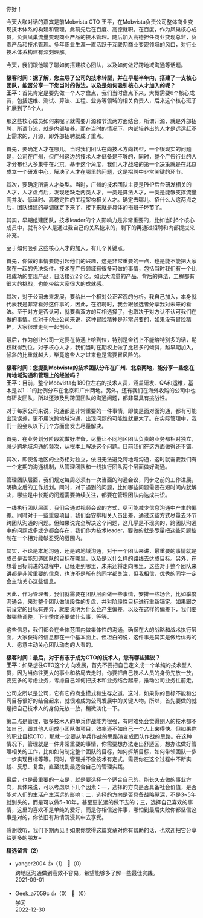 你好！

今天大咖对话的嘉宾是前Mobvista CTO 王平，在Mobvista负责公司整体商业变现技术体系的构建和管理。此前先后在百度、高德就职。在百度，作为凤巢核心成员，负责凤巢流量变现商业产品的技术管理。随后加入高德担任商业变现总监，负责产品和技术管理。多年职业生涯一直活跃于互联网商业变现领域的风口，对行业技术体系构建有深刻理解。

今天，我们跟他聊了聊如何搭建核心团队，以及如何做好跨地域沟通等话题。

**极客时间：据了解，您主导了公司的技术转型，并在早期半年内，搭建了一支核心团队，能否分享一下您当时的做法，以及是如何吸引核心人才加入的呢？**  
**王平**：首先肯定是要先做一个人才盘点，我们当时盘点下来，大概需要6个核心成员，包括运维、测试、算法、工程、业务等领域的相关负责人，后来这个核心班子扩展到了8个人。

那这些核心成员如何来呢？就需要开源和节流两方面结合，所谓开源，就是外部招聘，所谓节流，就是内部培养。而在当时的情况下，内部培养出的人才是远远赶不上需求的，开源，即外部招聘就成了重点。

首先，要确定人才在哪儿。当时我们团队在向技术方向转型，一个很现实的问题是，公司在广州，但广州这边的技术人才储备是不够的，同时，整个广告行业的人才分布也大多集中在北京。基于这个角度，我们人才战略的第一个决策就是在北京成立一个研发中心，解决了人才在哪里的问题，这是招聘中非常关键的环节。

其次，要确定所需人才类型。当时，广州的技术团队主要是PHP后台研发相关的人才，人才盘点后，发现还缺乏两类人才，一类是算法人才，一类是能够支撑流量高并发、低延时、高稳定性的工程架构相关人才。确定去哪儿、招什么人这两点之后，团队组建的基调就定下来了，接下来就是具体的搭班子环节了。

其实，早期组建团队，技术leader的个人影响力是非常重要的，比如当时6个核心成员中，就有3个人是通过我自己的关系挖来的，剩下的再通过招聘和内部提拔来补充。

至于如何吸引这些核心人才的加入，有几个关键点。

首先，你做的事情要能引起他们的兴趣，这是非常重要的一点，也是能不能把大家聚在一起的先决条件。技术在广告领域有很多可做的事情，包括当时我们有一个比较成功的变现产品，日活接近2个亿。如此大流量的产品，背后的算法、工程都有很大的挑战，也能带给大家很大的成就感。

其次，对于公司未来发展，要给出一个相对公正客观的分析。我自己加入，本身就代表我是非常看好这件事的，因此，在招聘时，我会跟候选者分享我对未来的看法。至于对方是否认可，就要看双方的互相选择了，也取决于对方认不认可我们在做的事情。但对于创业公司来说，这种冒险精神是非常必要的，如果没有冒险精神，大家很难走到一起创业。

最后，作为创业公司一定要在待遇上给到位，特别是金钱上不能给特别多的话，期权就得到位。对于核心人才，我们当时在期权上做了比较多的倾斜，越早期加入，倾斜的比重就越大，毕竟这些人才过来也是需要冒风险的。

**极客时间：您提到Mobvista的技术团队分布在广州、北京两地，能分享一些您在跨地域沟通和管理上的经验吗？**  
**王平**：目前，整个Mobvista有180位左右的技术人员，涵盖研发、QA和运维，基本是以1：1的比例分布在北京和广州两地。另外，还有我们在海外收购的公司中也有研发团队，所以还涉及到跨国团队的沟通问题，都非常具有挑战性。

对于每家公司来说，沟通都是非常重要的一件事情，即使是面对面沟通，都有可能出现误差，更不用说跨地域沟通，出现问题的可能性就更大了。在实际管理中，我们一般会从以下几个方面出发去尽量解决。

首先，在业务划分阶段就做好准备，尽量让不同地区团队负责的业务都相对独立，减少跨地域沟通的频次，从根本上解决这个问题。目前我们在这方面做得还不错。

其次，即使各地区的业务相对独立，依旧无法避免跨地域沟通，这时就需要我们有一个定期的沟通机制，从管理团队和一线执行团队两个层面做好沟通。

管理团队层面，我们规定每周必须有一次当面的沟通会议，同步之前的工作进展，明确之后的工作规划。同时，对于遇到的问题，比如哪些问题需要在短时间内就解决，哪些是中长期的问题需要持续关注，都要在管理团队内达成共识。

一线执行团队层面，我们会通过视频会议的方式，尽可能减少信息沟通中产生的偏差。同时对于一些重要项目，我们会安排相关人员出差，通过这些方式尽量去环节跨团队沟通的问题。但如果说完全解决这个问题，这几乎是不现实的，跨团队沟通中的问题或多或少都会存在，我们作为技术leader，要做的就是尽量把这些问题控制在一个相对能够忍受的范围内。

其实，不论是本地沟通，还是跨地域沟通，对于一个团队来讲，最重要的事情就是成员是否能知道团队的目标在哪里，以及是以什么样的路线去达成目标。另外，在想着目标前进的过程中，已经走到哪里，未来还将走向哪里，这些对于整个团队来讲都是非常重要的信息，也许不是所有的同学都关注，但我相信，优秀的同学一定会主动关心这些信息。

因此，作为管理者，我们就需要在团队层面做一些事情，安排一些场合，比如季度沟通会，来对整个团队做阶段性的复盘，并对阶段性目标进行重新锚定。如果跟之前设定的目标有差异，就要说明为什么会产生偏差，以及在这样的偏差下，我们要做哪些调整，下个季度还要做什么事，等等。

这些信息，我们都会在全体范围内做集体性的沟通，确保在大的战略和战术执行层面，大家获得的信息都在一个基本面上。但坦白的说，这件事是其实是做给优秀的人、愿意主动关心团队动向的人看的。

**极客时间：最后，对于有志于成为CTO的技术人，您有哪些建议？**  
**王平**：如果想往CTO这个方向发展，首先不要把自己定义成一个单纯的技术型人员，因为当你往更大的事业和格局去走时，你要把自己技术人员的身份先放一放，要更多的考虑业务，考虑自己如何把技术和业务结合起来，推动公司业务往前走。

公司之所以是公司，它有它的商业模式和生存之道，这时，如果你的目标不能和公司目标很好的结合起来，就很难成为公司发展中的关键人物。所以，首先要做的就是把自己技术人的身份先放一放，稍微淡化一下。

第二点是管理，很多技术人的单兵作战能力很强，有时难免会觉得别人的技术都不如自己，跟其他人组成小团队做项目，效率还不如自己一个人上来得快。但如果你的职业目标CTO，那就一定要从单兵作战的思路演变成团队作战的思路。在这种情况下，管理就是一件非常重要的事情，你需要想办法走出舒适区，想办法做好管理相关的工作，比如如何制定整个团队的目标，如何拆解目标，如何带领团队一步一步实现目标等等。同时，管理并不像技术有定式，需要你在这个过程中不断实践、反思、复盘，直至找到最适合自己的管理实践。

最后，也是最重要的一点是，就是要选择一个适合自己的、能长久去做的事业方向，具体来说，可以考虑以下几个因素：一，选择的方向是否具备社会价值，是否能对人们的生活产生深远的影响；二，选择的方向是否具备战略纵深，不是3~5年就到头的，而是可以做5~10年，甚至更长远的做下去的；三，选择自己喜欢的事情，这里的喜欢不是单纯的爱好，而是你相信这件事，哪怕到最后失败你都坚信这事是对的，你依旧有热情沉浸其中去享受。

感谢收听，我们下期再见！如果你觉得这篇文章对你有帮助的话，也欢迎把它分享给更多的朋友~
<div><strong>精选留言（2）</strong></div><ul>
<li><span>yanger2004</span> 👍（1） 💬（0）<div>跨地区沟通做到高效不容易，希望能够多了解一些最佳实践。</div>2021-09-01</li><br/><li><span>Geek_a7059c</span> 👍（0） 💬（0）<div>学习</div>2022-12-30</li><br/>
</ul>